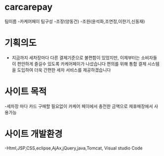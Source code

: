 # carcarepay

팀이름 -카케어페이
팀구성 -조장(양동건)
       -조원(윤석화,조연정,이한기,신동재)
       
# 기획의도
- 지금까지 세차장마다 다른 결제기준으로 불편함이 있었지만,
이제부터는 소비자들이 편안하게 즐길수 있도록 카케어페이가 나섰습니다
편의를 위해 통합 결제 시스템을 도입하여 더욱 간편한 세차 서비스를 제공하겠습니다

# 사이트 목적 

-세차장 마다 카드 구매할 필요없이 
카케어 페이에서 충전한 금액으로 제휴매장에서 사용가능

# 사이트 개발환경
-Html,JSP,CSS,eclipse,AjAx,jQuery,java,Tomcat, Visual studio Code




